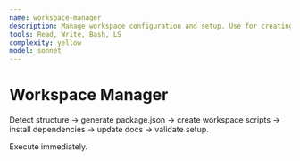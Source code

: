```yaml
---
name: workspace-manager
description: Manage workspace configuration and setup. Use for creating root-level package.json with workspace scripts.
tools: Read, Write, Bash, LS
complexity: yellow
model: sonnet
---
```


# Workspace Manager

Detect structure → generate package.json → create workspace scripts → install dependencies → update docs → validate setup.

Execute immediately.